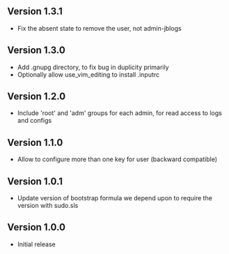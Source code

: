 ## Version 1.3.1

* Fix the absent state to remove the user, not admin-jblogs

## Version 1.3.0

* Add .gnupg directory, to fix bug in duplicity primarily
* Optionally allow use_vim_editing to install .inputrc

## Version 1.2.0

* Include 'root' and 'adm' groups for each admin, for read access to logs and configs

## Version 1.1.0

* Allow to configure more than one key for user (backward compatible)

## Version 1.0.1

* Update version of bootstrap formula we depend upon to require the version
  with sudo.sls

## Version 1.0.0

* Initial release
